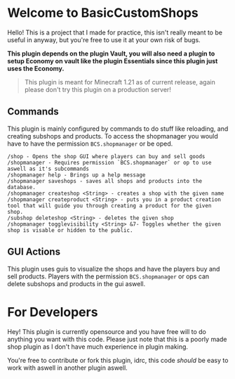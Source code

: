 # Welcome to BasicCustomShops
Hello! This is a project that I made for practice, this isn't really meant to be useful in anyway, but you're free to use it at your own risk of bugs. 

<b>This plugin depends on the plugin Vault, you will also need a plugin to setup Economy on vault like the plugin Essentials since this plugin just uses the Economy.</b>

> This plugin is meant for Minecraft 1.21 as of current release, again please don't try this plugin on a production server!

## Commands

This plugin is mainly configured by commands to do stuff like reloading, and creating subshops and products. To access the shopmanager you would have to have the permission `BCS.shopmanager` or be oped.

```
/shop - Opens the shop GUI where players can buy and sell goods
/shopmanager - Requires permission `BCS.shopmanager` or op to use aswell as it's subcommands
/shopmanager help - Brings up a help message
/shopmanager saveshops - saves all shops and products into the database.
/shopmanager createshop <String> - creates a shop with the given name
/shopmanager createproduct <String> - puts you in a product creation tool that will guide you through creating a product for the given shop.
/subshop deleteshop <String> - deletes the given shop
/shopmanager togglevisibility <String> &7- Toggles whether the given shop is visable or hidden to the public.
```

## GUI Actions
This plugin uses guis to visualize the shops and have the players buy and sell products. Players with the permission `BCS.shopmanager` or ops can delete subshops and products in the gui aswell.

# For Developers
Hey! This plugin is currently opensource and you have free will to do anything you want with this code. Please just note that this is a poorly made shop plugin as I don't have much experience in plugin making.

You're free to contribute or fork this plugin, idrc, this code *should* be easy to work with aswell in another plugin aswell.